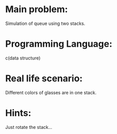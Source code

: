 # Main problem:
Simulation of queue using two stacks.

# Programming Language:
c(data structure)

# Real life scenario:
Different colors of glasses are in one stack.

# Hints:
Just rotate the stack...

